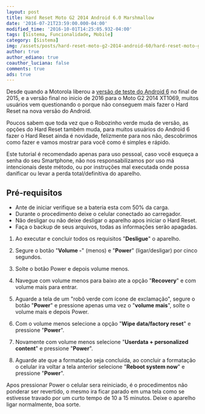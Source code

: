 ```yaml
---
layout: post
title: Hard Reset Moto G2 2014 Android 6.0 Marshmallow
date: '2016-07-21T23:59:00.000-04:00'
modified_time: '2016-10-01T14:25:05.932-04:00'
tags: [Sistema, Funcionalidade, Mobile]
category: [Sistema]
img: /assets/posts/hard-reset-moto-g2-2014-android-60/hard-reset-moto-g2-2014-android-60.jpg
author: true
author_ediano: true
coauthor_luciana: false
comments: true
ads: true
---
```


Desde quando a Motorola liberou a <a href="http://www.insideblock.com/posts/moto-g2-2014-ganha-atualizacao-para-o.html" target="_blank">versão de teste do Android 6</a> no final de 2015, e a versão final no inicio de 2016 para o Moto G2 2014 XT1069, muitos usuários vem questionando o porque não conseguem mais fazer o Hard Reset na nova versão do Android.

Poucos sabem que toda vez que o Robozinho verde muda de versão, as opções do Hard Reset também muda, para muitos usuários do Android 6 fazer o Hard Reset ainda é novidade, felizmente para nos não, descobrimos como fazer e vamos mostrar para você como é simples e rápido.

Este tutorial é recomendado apenas para uso pessoal, caso você esqueça a senha do seu Smartphone, não nos responsabilizamos por uso má intencionais deste método, ou por instruções mal executada onde possa danificar ou levar a perda total/definitiva do aparelho.

## Pré-requisitos
* Ante de iniciar verifique se a bateria esta com 50% da carga.
* Durante o procedimento deixe o celular conectado ao carregador.
* Não desligar ou não deixe desligar o aparelho apos iniciar o Hard Reset.
* Faça o backup de seus arquivos, todas as informações serão apagadas.

1. Ao executar e concluir todos os requisitos "**Desligue**" o aparelho.

2. Segure o botão "**Volume -**" (menos) e "**Power**" (ligar/desligar) por cinco segundos.

3. Solte o botão Power e depois volume menos.

4. Navegue com volume menos para baixo ate a opção "**Recovery**" e com volume mais para entrar.

5. Aguarde a tela de um "robô verde com ícone de exclamação", segure o botão "**Power**" e pressione apenas uma vez o "**volume mais**", solte o volume mais e depois Power.

6. Com o volume menos selecione a opção "**Wipe data/factory reset**" e pressione "**Power**".

7. Novamente com volume menos selecione "**Userdata + personalized content**" e pressione "**Power**".

8. Aguarde ate que a formatação seja concluída, ao concluir a formatação o celular ira voltar a tela anterior selecione "**Reboot system now**" e pressione "**Power**".

Apos pressionar Power o celular sera reiniciado, é o procedimentos não ponderar ser revertido, o mesmo ira ficar parado em uma tela como se estivesse travado por um curto tempo de 10 a 15 minutos. Deixe o aparelho ligar normalmente, boa sorte.